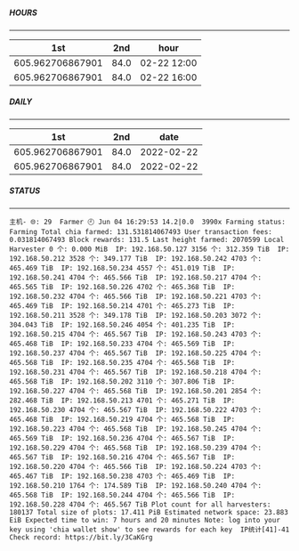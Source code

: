 ##### HOURS
-------

| 1st | 2nd | hour |
|---|----|-----|
|605.962706867901 | 84.0 | 02-22 12:00|
|605.962706867901 | 84.0 | 02-22 16:00|


##### DAILY
-------

| 1st | 2nd | date |
|---|----|-----|
|605.962706867901 | 84.0 | 2022-02-22
|605.962706867901 | 84.0 | 2022-02-22


##### STATUS
-------

`主机- 🌐: 29 
 Farmer 🕘 Jun 04 16:29:53 14.2|0.0 
 3990x Farming status: Farming Total chia farmed: 131.531814067493 User transaction fees: 0.031814067493 Block rewards: 131.5 Last height farmed: 2070599 Local Harvester 0 个: 0.000 MiB 
IP: 192.168.50.127 3156 个: 312.359 TiB 
IP: 192.168.50.212 3528 个: 349.177 TiB 
IP: 192.168.50.242 4703 个: 465.469 TiB 
IP: 192.168.50.234 4557 个: 451.019 TiB 
IP: 192.168.50.241 4704 个: 465.566 TiB 
IP: 192.168.50.217 4704 个: 465.565 TiB 
IP: 192.168.50.226 4702 个: 465.368 TiB 
IP: 192.168.50.232 4704 个: 465.566 TiB 
IP: 192.168.50.221 4703 个: 465.469 TiB 
IP: 192.168.50.214 4701 个: 465.273 TiB 
IP: 192.168.50.211 3528 个: 349.178 TiB 
IP: 192.168.50.203 3072 个: 304.043 TiB 
IP: 192.168.50.246 4054 个: 401.235 TiB 
IP: 192.168.50.215 4704 个: 465.567 TiB 
IP: 192.168.50.243 4703 个: 465.468 TiB 
IP: 192.168.50.233 4704 个: 465.569 TiB 
IP: 192.168.50.237 4704 个: 465.567 TiB 
IP: 192.168.50.225 4704 个: 465.568 TiB 
IP: 192.168.50.235 4704 个: 465.568 TiB 
IP: 192.168.50.231 4704 个: 465.567 TiB 
IP: 192.168.50.218 4704 个: 465.568 TiB 
IP: 192.168.50.202 3110 个: 307.806 TiB 
IP: 192.168.50.227 4704 个: 465.568 TiB 
IP: 192.168.50.201 2854 个: 282.468 TiB 
IP: 192.168.50.213 4701 个: 465.271 TiB 
IP: 192.168.50.230 4704 个: 465.567 TiB 
IP: 192.168.50.222 4703 个: 465.468 TiB 
IP: 192.168.50.219 4704 个: 465.568 TiB 
IP: 192.168.50.223 4704 个: 465.568 TiB 
IP: 192.168.50.245 4704 个: 465.569 TiB 
IP: 192.168.50.236 4704 个: 465.567 TiB 
IP: 192.168.50.229 4704 个: 465.568 TiB 
IP: 192.168.50.239 4704 个: 465.567 TiB 
IP: 192.168.50.216 4704 个: 465.567 TiB 
IP: 192.168.50.220 4704 个: 465.566 TiB 
IP: 192.168.50.224 4703 个: 465.467 TiB 
IP: 192.168.50.238 4703 个: 465.469 TiB 
IP: 192.168.50.210 1764 个: 174.589 TiB 
IP: 192.168.50.240 4704 个: 465.568 TiB 
IP: 192.168.50.244 4704 个: 465.566 TiB 
IP: 192.168.50.228 4704 个: 465.567 TiB Plot count for all harvesters: 180137 Total size of plots: 17.411 PiB Estimated network space: 23.883 EiB Expected time to win: 7 hours and 20 minutes Note: log into your key using 'chia wallet show' to see rewards for each key 
IP统计[41]-41 
 Check record: https://bit.ly/3CaKGrg `
